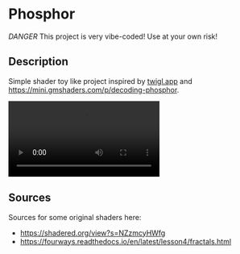 # Phosphor

_DANGER_ This project is very vibe-coded! Use at your own risk!

## Description

Simple shader toy like project inspired by [twigl.app](http://twigl.app) and <https://mini.gmshaders.com/p/decoding-phosphor>.

![Demo Video](Documentation/Screen%20Recording%202025-07-30%20at%2022.17.01_reencoded.mov)

## Sources

Sources for some original shaders here:

- <https://shadered.org/view?s=NZzmcyHWfg>
- <https://fourways.readthedocs.io/en/latest/lesson4/fractals.html>
